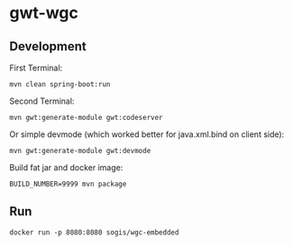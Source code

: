# gwt-wgc

## Development

First Terminal:
```
mvn clean spring-boot:run
```

Second Terminal:
```
mvn gwt:generate-module gwt:codeserver
```

Or simple devmode (which worked better for java.xml.bind on client side):
```
mvn gwt:generate-module gwt:devmode 
``` 

Build fat jar and docker image:
```
BUILD_NUMBER=9999 mvn package
```

## Run
```
docker run -p 8080:8080 sogis/wgc-embedded
```
